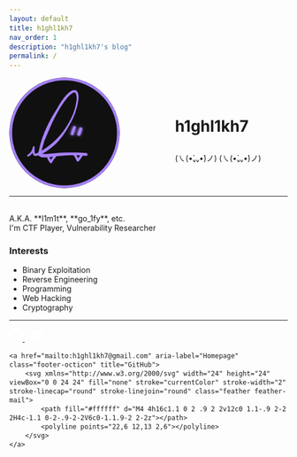 ```yaml
---
layout: default
title: h1ghl1kh7
nav_order: 1
description: "h1ghl1kh7's blog"
permalink: /
---
```




<style>
    .profile-container {
        display: flex;
        align-items: center;
    }
    .profile-picture {
        width: 200px; /* 프로필 사진의 너비 조정 */
        height: 200px; /* 프로필 사진의 높이 조정 */
        border-radius: 50%; /* 프로필 사진을 동그랗게 만듦 */
        margin-right: 100px; /* 프로필 사진과 이름/서두 사이의 간격 조정 */
    }
    .profile-info {
        text-align: left;
    }
    .profile-info h1 {
        margin-bottom: 30px
    }
</style>
<div class="profile-container">
    <img src="/assets/images/profile.png" class="profile-picture">
    <div class="profile-info">
        <h1>h1ghl1kh7</h1>
        <p>(㇏(•̀ᵥᵥ•́)ノ) (㇏(•̀ᵥᵥ•́)ノ)</p>
    </div>
</div>


---

<br>
A.K.A. **l1m1t**, **go_1fy**, etc.
<br>
I'm CTF Player, Vulnerability Researcher
<br>

### Interests
- Binary Exploitation
- Reverse Engineering
- Programming
- Web Hacking
- Cryptography


---


<style>
    #footer-links {
        display: stretch;
        justify-content: space-between; /* 아이템들을 수평으로 고르게 분산 */
    }

    #footer-links a {
        margin-right: 10px;
    }
</style>
<div id="footer-links">
    <a href="https://github.com/h1ghl1kh7" aria-label="Homepage" class="footer-octicon" title="GitHub">
        <svg aria-hidden="true" class="octicon octicon-mark-github" height="24" version="1.1" viewBox="0 0 16 16" width="24"><path fill-rule="evenodd" fill="#ffffff" d="M8 0C3.58 0 0 3.58 0 8c0 3.54 2.29 6.53 5.47 7.59.4.07.55-.17.55-.38 0-.19-.01-.82-.01-1.49-2.01.37-2.53-.49-2.69-.94-.09-.23-.48-.94-.82-1.13-.28-.15-.68-.52-.01-.53.63-.01 1.08.58 1.23.82.72 1.21 1.87.87 2.33.66.07-.52.28-.87.51-1.07-1.78-.2-3.64-.89-3.64-3.95 0-.87.31-1.59.82-2.15-.08-.2-.36-1.02.08-2.12 0 0 .67-.21 2.2.82.64-.18 1.32-.27 2-.27.68 0 1.36.09 2 .27 1.53-1.04 2.2-.82 2.2-.82.44 1.1.16 1.92.08 2.12.51.56.82 1.27.82 2.15 0 3.07-1.87 3.75-3.65 3.95.29.25.54.73.54 1.48 0 1.07-.01 1.93-.01 2.2 0 .21.15.46.55.38A8.013 8.013 0 0 0 16 8c0-4.42-3.58-8-8-8z"></path>
        </svg>
    </a>
    <a href="https://discord.com/users/875734040861352017" aria-label="Homepage" class="footer-octicon" title="Discord">
        <svg xmlns="http://www.w3.org/2000/svg" width="24" height="24" fill="white" class="bi bi-discord" viewBox="0 0 16 16">
          <path fill="#ffffff" d="M13.545 2.907a13.2 13.2 0 0 0-3.257-1.011.05.05 0 0 0-.052.025c-.141.25-.297.577-.406.833a12.2 12.2 0 0 0-3.658 0 8 8 0 0 0-.412-.833.05.05 0 0 0-.052-.025c-1.125.194-2.22.534-3.257 1.011a.04.04 0 0 0-.021.018C.356 6.024-.213 9.047.066 12.032q.003.022.021.037a13.3 13.3 0 0 0 3.995 2.02.05.05 0 0 0 .056-.019q.463-.63.818-1.329a.05.05 0 0 0-.01-.059l-.018-.011a9 9 0 0 1-1.248-.595.05.05 0 0 1-.02-.066l.015-.019q.127-.095.248-.195a.05.05 0 0 1 .051-.007c2.619 1.196 5.454 1.196 8.041 0a.05.05 0 0 1 .053.007q.121.1.248.195a.05.05 0 0 1-.004.085 8 8 0 0 1-1.249.594.05.05 0 0 0-.03.03.05.05 0 0 0 .003.041c.24.465.515.909.817 1.329a.05.05 0 0 0 .056.019 13.2 13.2 0 0 0 4.001-2.02.05.05 0 0 0 .021-.037c.334-3.451-.559-6.449-2.366-9.106a.03.03 0 0 0-.02-.019m-8.198 7.307c-.789 0-1.438-.724-1.438-1.612s.637-1.613 1.438-1.613c.807 0 1.45.73 1.438 1.613 0 .888-.637 1.612-1.438 1.612m5.316 0c-.788 0-1.438-.724-1.438-1.612s.637-1.613 1.438-1.613c.807 0 1.451.73 1.438 1.613 0 .888-.631 1.612-1.438 1.612"/>
        </svg>
    </a>

    <a href="mailto:h1ghl1kh7@gmail.com" aria-label="Homepage" class="footer-octicon" title="GitHub">
        <svg xmlns="http://www.w3.org/2000/svg" width="24" height="24" viewBox="0 0 24 24" fill="none" stroke="currentColor" stroke-width="2" stroke-linecap="round" stroke-linejoin="round" class="feather feather-mail">
            <path fill="#ffffff" d="M4 4h16c1.1 0 2 .9 2 2v12c0 1.1-.9 2-2 2H4c-1.1 0-2-.9-2-2V6c0-1.1.9-2 2-2z"></path>
            <polyline points="22,6 12,13 2,6"></polyline>
        </svg>
    </a>

</div>

